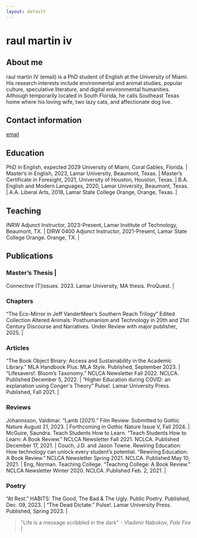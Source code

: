 ```yaml
---
layout: default
---
```


# raul martin iv 

## About me 

raul martin IV (email) is a PhD student of English at the University of Miami. His research interests include environmental and animal studies, popular culture, speculative literature, and digital environmental humanities. Although temporarily located in South Florida, he calls Southeast Texas home where his loving wife, two lazy cats, and affectionate dog live.

## Contact information 

[email](rxm1934@miami.edu) 

## Education ##

PhD in English, expected 2029 University of Miami, Coral Gables, Florida. | 
Master’s in English, 2023, Lamar University, Beaumont, Texas.  |
Master’s Certificate in Foresight, 2021, University of Houston, Houston, Texas.  |
B.A. English and Modern Languages, 2020, Lamar University, Beaumont, Texas.  |
A.A. Liberal Arts, 2018, Lamar State College Orange, Orange, Texas. |

## Teaching ##

INRW Adjunct Instructor, 2023-Present, Lamar Institute of Technology, Beaumont, TX.   |
DIRW 0400 Adjunct Instructor, 2021-Present, Lamar State College Orange. Orange, TX.  |

## Publications ##
### Master’s Thesis  |
Connective (T)issues. 2023. Lamar University, MA thesis. ProQuest.  |
 
### Chapters 
“The Eco-Mirror in Jeff VanderMeer’s Southern Reach Trilogy” Edited Collection Altered Animals: Posthumanism and Technology in 20th and 21st Century Discourse and Narratives. Under Review with major publisher, 2025.   |

### Articles 
“The Book Object Binary: Access and Sustainability in the Academic Library.” MLA Handbook Plus. MLA Style. Published, September 2023.  |
“Lifesavers!: Bloom’s Taxonomy.” NCLCA Newsletter Fall 2022. NCLCA. Published December 5, 2022.  | 
“Higher Education during COVID: an explanation using Conger's Theory” Pulse!. Lamar University Press. Published, Fall 2021.   |

### Reviews 
Jóhannsson, Valdimar. “Lamb (2021).” Film Review. Submitted to Gothic Nature August 21, 2023. | Forthcoming in Gothic Nature Issue V, Fall 2024.  |
McGuire, Saundra. Teach Students How to Learn. “Teach Students How to Learn: A Book Review.” NCLCA Newsletter Fall 2021. NCLCA. Published December 17, 2021.  |
Couch, J.D. and Jason Towne. Rewiring Education: How technology can unlock every student’s potential. “Rewiring Education: A Book Review.” NCLCA Newsletter Spring 2021. NCLCA. Published May 10, 2021.   |
Eng, Norman. Teaching College. “Teaching College: A Book Review.” NCLCA Newsletter Winter 2020. NCLCA. Published Feb. 2, 2021.  |

### Poetry 
“At Rest.” HABITS: The Good, The Bad & The Ugly. Public Poetry. Published, Dec. 09, 2023.  |
“The Dead Dictate.” Pulse!. Lamar University Press. Published, Spring 2023.  |

> "Life is a message scribbled in the dark" - Vladimir Nabokov, _Pale Fire_  |

